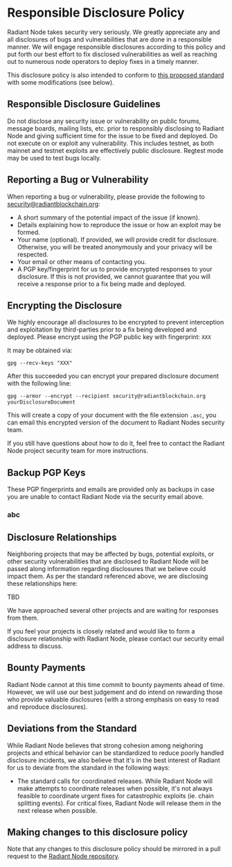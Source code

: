 # Responsible Disclosure Policy

Radiant Node takes security very seriously.  We greatly appreciate any and
all disclosures of bugs and vulnerabilities that are done in a responsible
manner.  We will engage responsible disclosures according to this policy and put
forth our best effort to fix disclosed vulnerabilities as well as reaching out
to numerous node operators to deploy fixes in a timely manner.

This disclosure policy is also intended to conform to [this proposed standard](https://github.com/RD-Crypto-Spec/Responsible-Disclosure/blob/184391fcbc1bbf3c158c527a841e611ac9ae8388/README.md)
with some modifications (see below).

## Responsible Disclosure Guidelines

Do not disclose any security issue or vulnerability on public forums, message
boards, mailing lists, etc. prior to responsibly disclosing to Radiant Node
and giving sufficient time for the issue to be fixed and deployed.
Do not execute on or exploit any vulnerability.  This includes testnet, as both
mainnet and testnet exploits are effectively public disclosure.  Regtest mode
may be used to test bugs locally.

## Reporting a Bug or Vulnerability

When reporting a bug or vulnerability, please provide the following to
security@radiantblockchain.org:

* A short summary of the potential impact of the issue (if known).
* Details explaining how to reproduce the issue or how an exploit may be formed.
* Your name (optional).  If provided, we will provide credit for disclosure.
  Otherwise, you will be treated anonymously and your privacy will be respected.
* Your email or other means of contacting you.
* A PGP key/fingerprint for us to provide encrypted responses to your disclosure.
  If this is not provided, we cannot guarantee that you will receive a response
  prior to a fix being made and deployed.

## Encrypting the Disclosure

We highly encourage all disclosures to be encrypted to prevent interception and
exploitation by third-parties prior to a fix being developed and deployed.
Please encrypt using the PGP public key with fingerprint:
`XXX`

It may be obtained via:

```
gpg --recv-keys "XXX"
```

After this succeeded you can encrypt your prepared disclosure document with the
following line:

```
gpg --armor --encrypt --recipient security@radiantblockchain.org yourDisclosureDocument
```

This will create a copy of your document with the file extension `.asc`, you can
email this encrypted version of the document to Radiant Nodes security team.

If you still have questions about how to do it, feel free to contact the Radiant Node 
project security team for more instructions.

## Backup PGP Keys

These PGP fingerprints and emails are provided only as backups in case you are
unable to contact Radiant Node via the security email above.

### abc

## Disclosure Relationships

Neighboring projects that may be affected by bugs, potential exploits, or other
security vulnerabilities that are disclosed to Radiant Node will be passed
along information regarding disclosures that we believe could impact them. As
per the standard referenced above, we are disclosing these relationships here:

TBD

We have approached several other projects and are waiting for responses from them.

If you feel your projects is closely related and would like to form a disclosure
relationship with Radiant Node, please contact our security email address
to discuss.

## Bounty Payments

Radiant Node cannot at this time commit to bounty payments ahead of time.
However, we will use our best judgement and do intend on rewarding those who
provide valuable disclosures (with a strong emphasis on easy to read and
reproduce disclosures).

## Deviations from the Standard

While Radiant Node believes that strong cohesion among neighoring projects
and ethical behavior can be standardized to reduce poorly handled disclosure
incidents, we also believe that it's in the best interest of Radiant for us
to deviate from the standard in the following ways:

* The standard calls for coordinated releases. While Radiant Node will make
  attempts to coordinate releases when possible, it's not always feasible to
  coordinate urgent fixes for catastrophic exploits (ie. chain splitting events).
  For critical fixes, Radiant Node will release them in the next release
  when possible.

## Making changes to this disclosure policy

Note that any changes to this disclosure policy should be mirrored in a pull
request to the [Radiant Node repository](https://gitlab.com/radiant-node/radiant-node).
